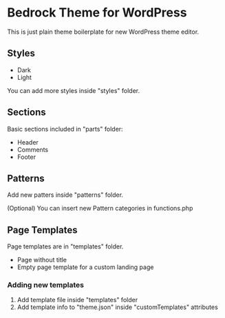 # Bedrock Theme for WordPress

This is just plain theme boilerplate for new WordPress theme editor.

## Styles

- Dark
- Light

You can add more styles inside "styles" folder.

## Sections

Basic sections included in "parts" folder:

- Header
- Comments
- Footer

## Patterns

Add new patters inside "patterns" folder.

(Optional) You can insert new Pattern categories in functions.php

## Page Templates

Page templates are in "templates" folder.

- Page without title
- Empty page template for a custom landing page

### Adding new templates

1. Add template file inside "templates" folder
2. Add template info to "theme.json" inside "customTemplates" attributes
